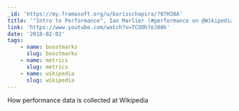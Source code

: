 ```yaml
---
_id: 'https://my.framasoft.org/u/borisschapira/?07H38A'
title: '"Intro to Performance", Ian Marlier (#performance on @Wikipedia)'
link: 'https://www.youtube.com/watch?v=TCOOh7eJ08k'
date: '2018-02-02'
tags:
    - name: boostmarks
      slug: boostmarks
    - name: metrics
      slug: metrics
    - name: wikipedia
      slug: wikipedia
---
```


<div class="markdown"><p>How performance data is collected at Wikipedia
</p></div>
